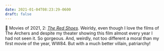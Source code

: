 ```yaml
---
date: 2021-01-04T08:23:29-0600
draft: false
---
```


🎥 Movies of 2021, 2: _[The Red Shoes](https://www.imdb.com/title/tt0040725)_. Weirldy, even though I love the films of The Archers and despite my theater showing this film almost every year I had not seen it. So gorgeous. And, weirdly, not too different a moral than my first movie of the year, WW84\. But with a much better villain, patriarchy!

